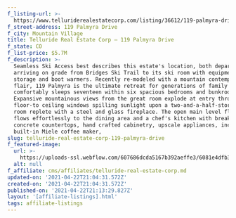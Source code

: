 ```yaml
---
f_listing-url: >-
  https://www.telluriderealestatecorp.com/listing/36612/119-palmyra-drive-mountain-village-co-81435/
f_street-address: 119 Palmyra Drive
f_city: Mountain Village
title: Telluride Real Estate Corp – 119 Palmyra Drive
f_state: CO
f_list-price: $5.7M
f_description: >-
  Seamless Ski Access best describes this estate's location, both departing and
  arriving on grade from Bridges Ski Trail to its ski room with equipment
  storage and boot warmers. Recently re-modeled with a mountain contemporary
  flair, 119 Palmyra is the ultimate retreat for generations of family that
  comfortably sleeps seventeen within six spacious bedrooms and bunkrooms.
  Expansive mountainous views from the great room explode at entry through
  floor-to ceiling windows spilling sunlight upon a two-and-a-half-story great
  room replete with a steel and glass fireplace. The open main level floorplan
  flows effortlessly to the dining area and a chef's kitchen with breakfast bar,
  concrete countertops, hand crafted cabinetry, upscale appliances, including
  built-in Miele coffee maker,
slug: telluride-real-estate-corp-119-palmyra-drive
f_featured-image:
  url: >-
    https://uploads-ssl.webflow.com/607686dcda5167b392aeffe3/6081e4dfb32296b018002ad7_6077da636931611de91af322_6033171aaaca320200127223333494343000000-o.jpeg
  alt: null
f_affiliate: cms/affiliates/telluride-real-estate-corp.md
updated-on: '2021-04-22T21:04:31.572Z'
created-on: '2021-04-22T21:04:31.572Z'
published-on: '2021-04-22T21:13:29.827Z'
layout: '[affiliate-listings].html'
tags: affiliate-listings
---
```



